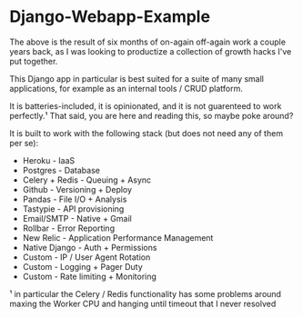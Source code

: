 # Django-Webapp-Example

The above is the result of six months of on-again off-again work a couple years back, as I was looking to productize a collection of growth hacks I've put together.

This Django app in particular is best suited for a suite of many small applications, for example as an internal tools / CRUD platform.

It is batteries-included, it is opinionated, and it is not guarenteed to work perfectly.¹ That said, you are here and reading this, so maybe poke around?

It is built to work with the following stack (but does not need any of them per se):
* Heroku - IaaS
* Postgres - Database
* Celery + Redis - Queuing + Async
* Github - Versioning + Deploy
* Pandas - File I/O + Analysis
* Tastypie - API provisioning
* Email/SMTP - Native + Gmail
* Rollbar - Error Reporting
* New Relic - Application Performance Management
* Native Django - Auth + Permissions
* Custom - IP / User Agent Rotation
* Custom - Logging + Pager Duty
* Custom  - Rate limiting + Monitoring


¹ in particular the Celery / Redis functionality has some problems around maxing the Worker CPU and hanging until timeout that I never resolved
